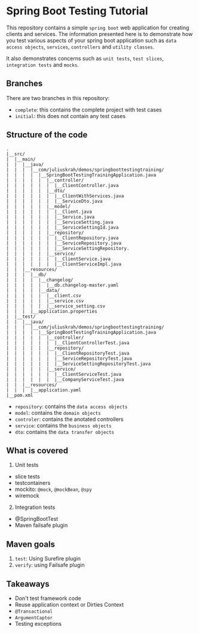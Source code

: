# Spring Boot Testing Tutorial

This repository contains a simple `spring boot` web application for creating clients and services.
The information presented here is to demonstrate how you test various aspects of your spring boot
application such as `data access objects`, `services`, `controllers` and `utility classes`.

It also demonstrates concerns such as `unit tests`, `test slices`, `integration tests` and `mocks`.

## Branches

There are two branches in this repository: 

- `complete`: this contains the complete project with test cases
- `initial`: this does not contain any test cases

## Structure of the code

```
.
|__src/
|  |__main/
|  |  |__java/
|  |  |  |__com/juliuskrah/demos/springboottestingtraining/
|  |  |  |  |__SpringBootTestingTrainingApplication.java
|  |  |  |  |  |__controller/
|  |  |  |  |  |  |__ClientController.java
|  |  |  |  |  |__dto/
|  |  |  |  |  |  |__ClientWithServices.java
|  |  |  |  |  |  |__ServiceDto.java
|  |  |  |  |  |__model/
|  |  |  |  |  |  |__Client.java
|  |  |  |  |  |  |__Service.java
|  |  |  |  |  |  |__ServiceSetting.java
|  |  |  |  |  |  |__ServiceSettingId.java
|  |  |  |  |  |__repository/
|  |  |  |  |  |  |__ClientRepository.java
|  |  |  |  |  |  |__ServiceRepository.java
|  |  |  |  |  |  |__ServiceSettingRepository.
|  |  |  |  |  |__service/
|  |  |  |  |  |  |__ClientService.java
|  |  |  |  |  |  |__ClientServiceImpl.java
|  |  |__resources/
|  |  |  |__db/
|  |  |  |  |__changelog/
|  |  |  |  |  |__db.changelog-master.yaml
|  |  |  |  |__data/
|  |  |  |  |  |__client.csv
|  |  |  |  |  |__service.csv
|  |  |  |  |  |__service_setting.csv
|  |  |  |__application.properties
|  |__test/
|  |  |__java/
|  |  |  |__com/juliuskrah/demos/springboottestingtraining/
|  |  |  |  |__SpringBootTestingTrainingApplication.java
|  |  |  |  |  |__controller/
|  |  |  |  |  |  |__ClientControllerTest.java
|  |  |  |  |  |__repository/
|  |  |  |  |  |  |__ClientRepositoryTest.java
|  |  |  |  |  |  |__ServiceRepositoryTest.java
|  |  |  |  |  |  |__ServiceSettingRepositoryTest.java
|  |  |  |  |  |__service/
|  |  |  |  |  |  |__ClientServiceTest.java
|  |  |  |  |  |  |__CompanyServiceTest.java
|  |  |__resources/
|  |  |  |__application.yaml
|__pom.xml
```

- `repository`: contains the `data access objects`
- `model`: contains the `domain objects`
- `controler`: contains the anotated controllers
- `service`: contains the `business objects`
- `dto`: contains the `data transfer objects`

## What is covered

1. Unit tests  
  - slice tests  
  - testcontainers
  - mockito: `@mock`, `@mockBean`, `@spy`
  - wiremock
2. Integration tests
  - @SpringBootTest
  - Maven failsafe plugin

## Maven goals

1. `test`: Using Surefire plugin
2. `verify`: using Failsafe plugin

## Takeaways

- Don't test framework code
- Reuse application context or Dirties Context
- `@Transactional`
- `ArgumentCaptor`
- Testing exceptions